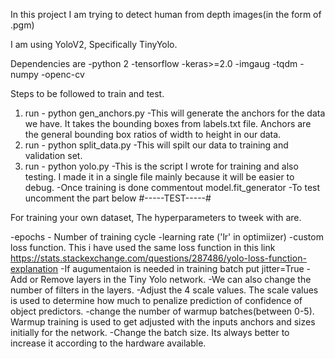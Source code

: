 In this project I am trying to detect human from depth images(in the form of .pgm)

I am using YoloV2, Specifically TinyYolo.

Dependencies are
	-python 2
	-tensorflow
	-keras>=2.0
	-imgaug
	-tqdm
	-numpy
	-openc-cv
  
 Steps to be followed to train and test.

1) run - python gen_anchors.py 
	-This will generate the anchors for the data we have. It takes the bounding boxes from labels.txt file. Anchors are the general bounding box ratios of width to height in our data.
2) run - python split_data.py
	-This will spilt our data to training and validation set.
3) run - python yolo.py
	-This is the script I wrote for training and also testing. I made it in a single file mainly because it will be easier to debug.
	-Once training is done commentout model.fit_generator
	-To test uncomment the part below #-----TEST-----#
  
  
For training your own dataset, The hyperparameters to tweek with are.

-epochs - Number of training cycle
-learning rate ('lr' in optimiizer)
-custom loss function. This i have used the same loss function in this link https://stats.stackexchange.com/questions/287486/yolo-loss-function-explanation 
-If augumentaion is needed in training batch put jitter=True
-Add or Remove layers in the Tiny Yolo network.
-We can also change the number of filters in the layers. 
-Adjust the 4 scale values. The scale values is used to determine how much to penalize prediction of confidence of object predictors.
-change the number of warmup batches(between 0-5). Warmup training is used to get adjusted with the inputs anchors and sizes initially for the network.
-Change the batch size. Its always better to increase it according to the hardware available.

